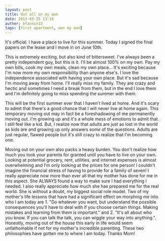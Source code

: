 ```yaml
---
layout: post
title: Out all on my own
date: 2012-05-25 13:16
author: bfannin13
tags: [first apartment, own my own]
---
```

It's official. I have a place to live for this summer. Today I signed the final papers on the lease and I move in on June 10th.

This is extremely exciting, but also kind of bittersweet. I've always been a pretty independent guy, but this is it. I'll be almost 100% on my own. Pay my own bills, cook my own meals, clean my own place... It's exciting because I'm now more my own responsibility than anyone else's. I love the independence associated with having your own place. But it's sad because I'm moving away from home. I'll really miss my family. They are crazy and hectic and sometimes I need a break from them, but in the end I love them and I'm definitely going to miss spending the summer with them.

This will be the first summer ever that I haven't lived at home. And it's scary to admit that there's a good chance that I will never live at home again. This temporary moving out may in fact be a foreshadowing of me permanently moving out. I'm growing up and it's a whole mess of emotions to admit that. I still feel like a kid. But, I realize now that adults are just as lost in the world as kids are and growing up only answers <em>some</em> of the questions. Adults are just regular, flawed people but it's still crazy to realize that I'm becoming one.

Moving out on your own also packs a heavy burden. You don't realize how much you took your parents for granted until you have to live on your own. Looking at potential grocery, rent, utilities, and internet expenses is almost overwhelming and I'm only looking at the prices for one person! I couldn't imagine the financial stress of having to provide for a family of seven! I really appreciate now more than ever all that my mother has done for me in this aspect. She ALWAYS found a way to make sure I had everything I needed. I also really appreciate how much she has prepared me for the real world. She is without a doubt, my biggest social role model.  Two of my mother's life lessons that have had a significant effect on morphing me into who I am today are 1. "Do whatever you want, but understand the possible consequences you'll have to deal with if you choose certain things. Making mistakes and learning from them is important." and 2. "It's all about who you know. If you can talk the talk, you can wiggle your way into anything.". Honestly, moving out of the house this early in life would seem unfathomable if not for my mother's incredible parenting. These two philosophies have gotten me to where I am today. Thanks Mom!
